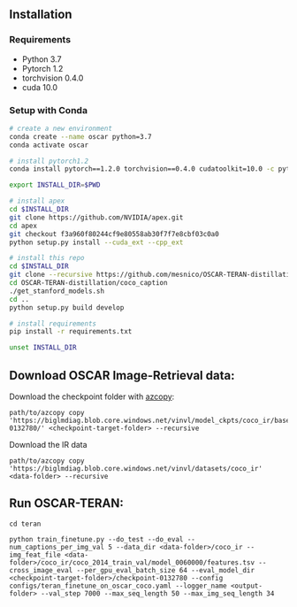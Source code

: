 ## Installation
### Requirements
- Python 3.7
- Pytorch 1.2
- torchvision 0.4.0
- cuda 10.0

### Setup with Conda
```bash
# create a new environment
conda create --name oscar python=3.7
conda activate oscar

# install pytorch1.2
conda install pytorch==1.2.0 torchvision==0.4.0 cudatoolkit=10.0 -c pytorch

export INSTALL_DIR=$PWD

# install apex
cd $INSTALL_DIR
git clone https://github.com/NVIDIA/apex.git
cd apex
git checkout f3a960f80244cf9e80558ab30f7f7e8cbf03c0a0
python setup.py install --cuda_ext --cpp_ext

# install this repo
cd $INSTALL_DIR
git clone --recursive https://github.com/mesnico/OSCAR-TERAN-distillation
cd OSCAR-TERAN-distillation/coco_caption
./get_stanford_models.sh
cd ..
python setup.py build develop

# install requirements
pip install -r requirements.txt

unset INSTALL_DIR
```

## Download OSCAR Image-Retrieval data:
Download the checkpoint folder with [azcopy](https://docs.microsoft.com/it-it/azure/storage/common/storage-use-azcopy-v10):
```
path/to/azcopy copy 'https://biglmdiag.blob.core.windows.net/vinvl/model_ckpts/coco_ir/base/checkpoint-0132780/' <checkpoint-target-folder> --recursive
```

Download the IR data
```
path/to/azcopy copy 'https://biglmdiag.blob.core.windows.net/vinvl/datasets/coco_ir' <data-folder> --recursive
```

## Run OSCAR-TERAN:
``` 
cd teran 

python train_finetune.py --do_test --do_eval --num_captions_per_img_val 5 --data_dir <data-folder>/coco_ir --img_feat_file <data-folder>/coco_ir/coco_2014_train_val/model_0060000/features.tsv --cross_image_eval --per_gpu_eval_batch_size 64 --eval_model_dir <checkpoint-target-folder>/checkpoint-0132780 --config configs/teran_finetune_on_oscar_coco.yaml --logger_name <output-folder> --val_step 7000 --max_seq_length 50 --max_img_seq_length 34
```
